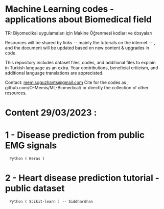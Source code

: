 # Machine Learning codes - applications about Biomedical field
TR: Biyomedikal uygulamaları için Makine Öğrenmesi kodları ve dosyaları

Resources will be shared by links -- mainly the tutorials on the internet --  , and the document will be updated based on new content & upgrades in code.

This repository includes dataset files, codes, and additional files to explain in Turkish language as an extra.
Your contributions, beneficial criticism, and additional language translations are appreciated.

Contact: memisoguzhants@gmail.com
Cite for the codes as ; github.com/O-Memis/ML-Biomedical/ or directly the collection of other resources.


# Content 29/03/2023 :

# 1 - Disease prediction from public EMG signals
      Python ( Keras )
# 2 - Heart disease prediction tutorial - public dataset
      Python ( Scikit-learn ) -- Siddhardhan
